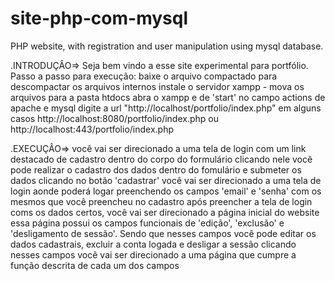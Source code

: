 # site-php-com-mysql
PHP website, with registration and user manipulation using mysql database.

 .INTRODUÇÂO=>
 Seja bem vindo a esse site experimental para portfólio.
 Passo a passo para execução:
 baixe o arquivo compactado para descompactar os arquivos internos 
 instale o servidor xampp - mova os arquivos para a pasta htdocs
 abra o xampp e de 'start' no campo actions de apache e mysql
 digite a url "http://localhost/portfolio/index.php" em alguns casos http://localhost:8080/portfolio/index.php ou http://localhost:443/portfolio/index.php
 	
 .EXECUÇÂO=>
 você vai ser direcionado a uma tela de login com um link destacado de cadastro dentro do corpo do formulário
 clicando nele você pode realizar o cadastro dos dados dentro do fomulário e submeter os dados clicando no botão 'cadastrar'
 você vai ser direcionado a uma tela de login aonde poderá logar preenchendo os campos 'email' e 'senha' com os mesmos que você preencheu no cadastro
 após preencher a tela de login coms os dados certos, você vai ser direcionado a página inicial do website
 essa página possui os campos funcionais de 'edição', 'exclusão' e 'desligamento de sessão'.
 Sendo que nesses campos você pode editar os dados cadastrais, excluir a conta logada e desligar a sessão
 clicando nesses campos você vai ser direcionado a uma página que cumpre a função descrita de cada um dos campos
          	  


